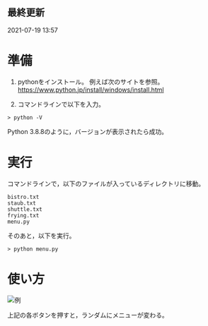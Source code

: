 ## 最終更新
2021-07-19 13:57

# 準備

1. pythonをインストール。
例えば次のサイトを参照。https://www.python.jp/install/windows/install.html


2. コマンドラインで以下を入力。
```
> python -V  
```
Python 3.8.8のように，バージョンが表示されたら成功。

# 実行
コマンドラインで，以下のファイルが入っているディレクトリに移動。
```
bistro.txt
staub.txt
shuttle.txt
frying.txt
menu.py
```
そのあと，以下を実行。
```
> python menu.py
```

# 使い方
![例](https://user-images.githubusercontent.com/35482155/126919292-a80c3724-225f-47b3-8d84-356bb2a55480.png)

上記の各ボタンを押すと，ランダムにメニューが変わる。
